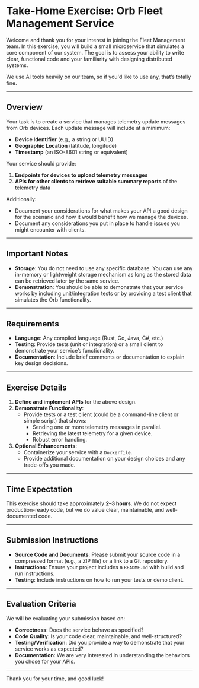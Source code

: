 # Take-Home Exercise: Orb Fleet Management Service

Welcome and thank you for your interest in joining the Fleet Management team. In this exercise, you will build a small microservice that simulates a core component of our system. The goal is to assess your ability to write clear, functional code and your familiarity with designing distributed systems.

We use AI tools heavily on our team, so if you'd like to use any, that’s totally fine.

---

## Overview

Your task is to create a service that manages telemetry update messages from Orb devices. Each update message will include at a minimum:

- **Device Identifier** (e.g., a string or UUID)  
- **Geographic Location** (latitude, longitude)  
- **Timestamp** (an ISO-8601 string or equivalent)  

Your service should provide:

1. **Endpoints for devices to upload telemetry messages**  
2. **APIs for other clients to retrieve suitable summary reports** of the telemetry data  

Additionally:

- Document your considerations for what makes your API a good design for the scenario and how it would benefit how we manage the devices.  
- Document any considerations you put in place to handle issues you might encounter with clients.  

---

## Important Notes

- **Storage**: You do not need to use any specific database. You can use any in-memory or lightweight storage mechanism as long as the stored data can be retrieved later by the same service.  
- **Demonstration**: You should be able to demonstrate that your service works by including unit/integration tests or by providing a test client that simulates the Orb functionality.  

---

## Requirements

- **Language**: Any compiled language (Rust, Go, Java, C#, etc.)  
- **Testing**: Provide tests (unit or integration) or a small client to demonstrate your service’s functionality.  
- **Documentation**: Include brief comments or documentation to explain key design decisions.  

---

## Exercise Details

1. **Define and implement APIs** for the above design.  
2. **Demonstrate Functionality**:  
   - Provide tests or a test client (could be a command-line client or simple script) that shows:  
     - Sending one or more telemetry messages in parallel.  
     - Retrieving the latest telemetry for a given device.  
     - Robust error handling.  
3. **Optional Enhancements**:  
   - Containerize your service with a `Dockerfile`.  
   - Provide additional documentation on your design choices and any trade-offs you made.  

---

## Time Expectation

This exercise should take approximately **2–3 hours**. We do not expect production-ready code, but we do value clear, maintainable, and well-documented code.

---

## Submission Instructions

- **Source Code and Documents**: Please submit your source code in a compressed format (e.g., a ZIP file) or a link to a Git repository.  
- **Instructions**: Ensure your project includes a `README.md` with build and run instructions.  
- **Testing**: Include instructions on how to run your tests or demo client.  

---

## Evaluation Criteria

We will be evaluating your submission based on:

- **Correctness**: Does the service behave as specified?  
- **Code Quality**: Is your code clear, maintainable, and well-structured?  
- **Testing/Verification**: Did you provide a way to demonstrate that your service works as expected?  
- **Documentation**: We are very interested in understanding the behaviors you chose for your APIs.  

---

Thank you for your time, and good luck!
